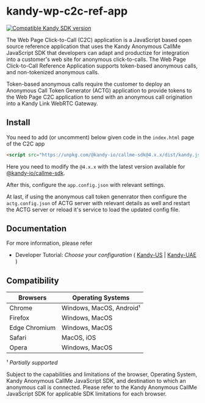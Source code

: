 # kandy-wp-c2c-ref-app

[![Compatible Kandy SDK version][]](https://github.com/Kandy-IO/kandy-callMe-js-sdk)

The Web Page Click-to-Call (C2C) application is a JavaScript based open source reference application that uses the Kandy Anonymous CallMe JavaScript SDK that developers can adapt and productize for integration into a customer's web site for anonymous click-to-calls. The Web Page Click-to-Call Reference Application supports token-based anonymous calls, and non-tokenized anonymous calls.

Token-based anonymous calls require the customer to deploy an Anonymous Call Token Generator (ACTG) application to provide tokens to the Web Page C2C application to send with an anonymous call origination into a Kandy Link WebRTC Gateway.

## Install
You need to add (or uncomment) below given code in the `index.html` page of the C2C app

```html
<script src="https://unpkg.com/@kandy-io/callme-sdk@4.x.x/dist/kandy.js"></script>
```

Here you need to modify the `@4.x.x` with the latest version available for [@kandy-io/callme-sdk](https://github.com/Kandy-IO/kandy-callMe-js-sdk).

After this, configure the `app.config.json` with relevant settings.

At last, if using the anonymous call token genenrator then configure the `actg.config.json` of ACTG server with relevant details as well and restart the ACTG server or reload it's service to load the updated config file.

## Documentation
For more information, please refer

 - Developer Tutorial: *Choose your configuration* ( [Kandy-US](docs/developer-tutorial-us.md) | [Kandy-UAE](docs/developer-tutorial-uae.md) )

## Compatibility

| Browsers      | Operating Systems        |
|---------------|--------------------------|
| Chrome        | Windows, MacOS, Android¹ |
| Firefox       | Windows, MacOS           |
| Edge Chromium | Windows, MacOS           |
| Safari        | MacOS, iOS               |
| Opera         | Windows, MacOS           |

¹ *Partially supported*

Subject to the capabilities and limitations of the browser, Operating System, Kandy Anonymous CallMe JavaScript SDK, and destination to which an anonymous call is connected. Please refer to the Kandy Anonymous CallMe JavaScript SDK for applicable SDK limitations for each browser.

[Compatible Kandy SDK version]: https://img.shields.io/badge/Kandy%20SDK-v4.21.0-green
